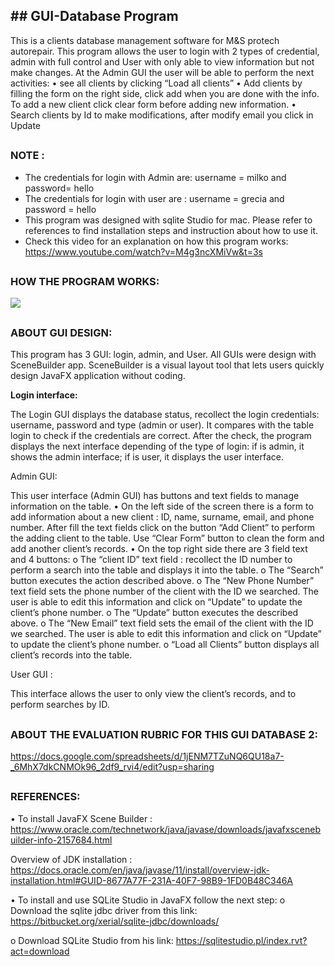## **## GUI-Database Program**

This is a clients database management software for M&S protech autorepair. This program allows the user to login with 2 types of credential, admin with full control and User with only able to view information but not make changes.
At the Admin GUI the user will be able to perform the next activities: • see all clients by clicking “Load all clients” • Add clients by filling the form on the right side, click add when you are done with the info. To add a new client click clear form before adding new information. • Search clients by Id to make modifications, after modify email you click in Update
##                                                                                                              
### NOTE : 
* The credentials for login with Admin are: username = milko and password= hello
* The credentials for login with user are : username = grecia and password = hello
* This program was designed with sqlite Studio for mac. Please refer to references to find installation steps and instruction about how to use it. 
* Check this video for an explanation on how this program works:
https://www.youtube.com/watch?v=M4g3ncXMiVw&t=3s
##                                                                                                              
### HOW THE PROGRAM WORKS:

![](https://github.com/delcastGitHub/GUI-Database-Final/blob/master/how%20it%20works%20gif.gif)

##                                                                                                              
### ABOUT GUI DESIGN:

This program has 3 GUI: login, admin, and User. All GUIs were design with SceneBuilder app. SceneBuilder is a visual layout tool that lets users quickly design JavaFX application without coding. 

**Login interface:**

The Login GUI displays the database status, recollect the login credentials: username, password and type (admin or user). It compares with the table login to check if the credentials are correct. After the check, the program displays the next interface depending of the type of login: if is admin, it shows the admin interface; if is user, it displays the user interface.

Admin GUI:

This user interface (Admin GUI) has buttons and text fields to manage information on the table. 
•	On the left side of the screen there is a form to add information about a new client : ID, name, surname, email, and phone number. After fill the text fields click on the button “Add Client” to perform the adding client to the table. Use “Clear Form” button to clean the form and add another client’s records.
•	On the top right side there are 3 field text and 4 buttons:
o	The “client ID” text field : recollect the ID number to perform a search into the table and displays it into the table. 
o	The “Search” button executes the action described above.
o	The “New Phone Number” text field sets the phone number of the client with the ID we searched. The user is able to edit this information and click on “Update” to update the client’s phone number.
o	The “Update” button executes the described above.
o	The “New Email” text field sets the email of the client with the ID we searched. The user is able to edit this information and click on “Update” to update the client’s phone number.
o	“Load all Clients” button displays all client’s records into the table.

User GUI :

This interface allows the user to only view the client’s records, and to perform searches by ID.

##                                                                                                              
### ABOUT THE EVALUATION RUBRIC FOR THIS GUI DATABASE 2:

https://docs.google.com/spreadsheets/d/1jENM7TZuNQ6QU18a7-_6MhX7dkCNMOk96_2df9_rvi4/edit?usp=sharing

##                                                                                                              
### REFERENCES:

•	To install JavaFX Scene Builder :
https://www.oracle.com/technetwork/java/javase/downloads/javafxscenebuilder-info-2157684.html

Overview of JDK installation : 
https://docs.oracle.com/en/java/javase/11/install/overview-jdk-installation.html#GUID-8677A77F-231A-40F7-98B9-1FD0B48C346A


•	To install and use SQLite Studio in JavaFX follow the next step:
o	Download the sqlite jdbc driver from this link:
https://bitbucket.org/xerial/sqlite-jdbc/downloads/

o	Download SQLite Studio from his link:
https://sqlitestudio.pl/index.rvt?act=download
